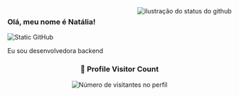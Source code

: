 <img align='right' src="https://github-readme-stats.vercel.app/api?username=tairanatalia&show_icons=true&title_color=783c00&text_color=af552e&icon_color=783c00&bg_color=f8efd4&cache_seconds=2300" alt="ilustração do status do github">

### Olá, meu nome é Natália!

<img src="https://img.shields.io/static/v1?label=Overview&message=NATALIA&color=f8efd4&style=for-the-badge&logo=GitHub" alt="Static GitHub">

<p> Eu sou desenvolvedora backend</p>

<div align="center">
  <h3><b>📍 Profile Visitor Count</b></h3>
</div>

<p align="center">
  <img
    src="https://profile-counter.glitch.me/tairanatalia/count.svg"
    alt="Número de visitantes no perfil"
  />
</p>

